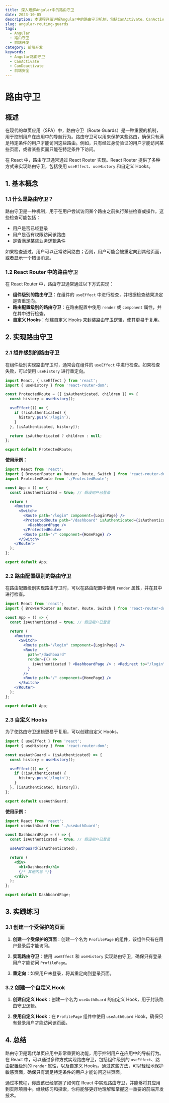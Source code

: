 ```yaml
---
title: 深入理解Angular中的路由守卫
date: 2023-10-05
description: 本课程详细讲解Angular中的路由守卫机制，包括CanActivate、CanActivateChild、CanDeactivate和Resolve等接口的使用方法和实际应用场景。
slug: angular-routing-guards
tags:
  - Angular
  - 路由守卫
  - 前端开发
category: 前端开发
keywords:
  - Angular路由守卫
  - CanActivate
  - CanDeactivate
  - 前端安全
---
```


# 路由守卫

## 概述

在现代的单页应用（SPA）中，路由守卫（Route Guards）是一种重要的机制，用于控制用户在应用中的导航行为。路由守卫可以用来保护某些路由，确保只有满足特定条件的用户才能访问这些路由。例如，只有经过身份验证的用户才能访问某些页面，或者某些页面只能在特定条件下访问。

在 React 中，路由守卫通常通过 React Router 实现。React Router 提供了多种方式来实现路由守卫，包括使用 `useEffect`、`useHistory` 和自定义 Hooks。

## 1. 基本概念

### 1.1 什么是路由守卫？

路由守卫是一种机制，用于在用户尝试访问某个路由之前执行某些检查或操作。这些检查可能包括：

- 用户是否已经登录
- 用户是否有权限访问该路由
- 是否满足某些业务逻辑条件

如果检查通过，用户可以正常访问路由；否则，用户可能会被重定向到其他页面，或者显示一个错误消息。

### 1.2 React Router 中的路由守卫

在 React Router 中，路由守卫通常通过以下方式实现：

- **组件级别的路由守卫**：在组件的 `useEffect` 中进行检查，并根据检查结果决定是否重定向。
- **路由配置级别的路由守卫**：在路由配置中使用 `render` 或 `component` 属性，并在其中进行检查。
- **自定义 Hooks**：创建自定义 Hooks 来封装路由守卫逻辑，使其更易于复用。

## 2. 实现路由守卫

### 2.1 组件级别的路由守卫

在组件级别实现路由守卫时，通常会在组件的 `useEffect` 中进行检查。如果检查失败，可以使用 `useHistory` 进行重定向。

```jsx
import React, { useEffect } from 'react';
import { useHistory } from 'react-router-dom';

const ProtectedRoute = ({ isAuthenticated, children }) => {
  const history = useHistory();

  useEffect(() => {
    if (!isAuthenticated) {
      history.push('/login');
    }
  }, [isAuthenticated, history]);

  return isAuthenticated ? children : null;
};

export default ProtectedRoute;
```

**使用示例：**

```jsx
import React from 'react';
import { BrowserRouter as Router, Route, Switch } from 'react-router-dom';
import ProtectedRoute from './ProtectedRoute';

const App = () => {
  const isAuthenticated = true; // 假设用户已登录

  return (
    <Router>
      <Switch>
        <Route path="/login" component={LoginPage} />
        <ProtectedRoute path="/dashboard" isAuthenticated={isAuthenticated}>
          <DashboardPage />
        </ProtectedRoute>
        <Route path="/" component={HomePage} />
      </Switch>
    </Router>
  );
};

export default App;
```

### 2.2 路由配置级别的路由守卫

在路由配置级别实现路由守卫时，可以在路由配置中使用 `render` 属性，并在其中进行检查。

```jsx
import React from 'react';
import { BrowserRouter as Router, Route, Switch } from 'react-router-dom';

const App = () => {
  const isAuthenticated = true; // 假设用户已登录

  return (
    <Router>
      <Switch>
        <Route path="/login" component={LoginPage} />
        <Route
          path="/dashboard"
          render={() =>
            isAuthenticated ? <DashboardPage /> : <Redirect to="/login" />
          }
        />
        <Route path="/" component={HomePage} />
      </Switch>
    </Router>
  );
};

export default App;
```

### 2.3 自定义 Hooks

为了使路由守卫逻辑更易于复用，可以创建自定义 Hooks。

```jsx
import { useEffect } from 'react';
import { useHistory } from 'react-router-dom';

const useAuthGuard = (isAuthenticated) => {
  const history = useHistory();

  useEffect(() => {
    if (!isAuthenticated) {
      history.push('/login');
    }
  }, [isAuthenticated, history]);
};

export default useAuthGuard;
```

**使用示例：**

```jsx
import React from 'react';
import useAuthGuard from './useAuthGuard';

const DashboardPage = () => {
  const isAuthenticated = true; // 假设用户已登录

  useAuthGuard(isAuthenticated);

  return (
    <div>
      <h1>Dashboard</h1>
      {/* 其他内容 */}
    </div>
  );
};

export default DashboardPage;
```

## 3. 实践练习

### 3.1 创建一个受保护的页面

1. **创建一个受保护的页面**：创建一个名为 `ProfilePage` 的组件，该组件只有在用户登录后才能访问。

2. **实现路由守卫**：使用 `useEffect` 和 `useHistory` 实现路由守卫，确保只有登录用户才能访问 `ProfilePage`。

3. **重定向**：如果用户未登录，将其重定向到登录页面。

### 3.2 创建一个自定义 Hook

1. **创建自定义 Hook**：创建一个名为 `useAuthGuard` 的自定义 Hook，用于封装路由守卫逻辑。

2. **使用自定义 Hook**：在 `ProfilePage` 组件中使用 `useAuthGuard` Hook，确保只有登录用户才能访问该页面。

## 4. 总结

路由守卫是现代单页应用中非常重要的功能，用于控制用户在应用中的导航行为。在 React 中，可以通过多种方式实现路由守卫，包括组件级别的 `useEffect`、路由配置级别的 `render` 属性，以及自定义 Hooks。通过这些方法，可以轻松地保护敏感页面，确保只有满足特定条件的用户才能访问这些页面。

通过本教程，你应该已经掌握了如何在 React 中实现路由守卫，并能够将其应用到实际项目中。继续练习和探索，你将能够更好地理解和掌握这一重要的前端开发技术。